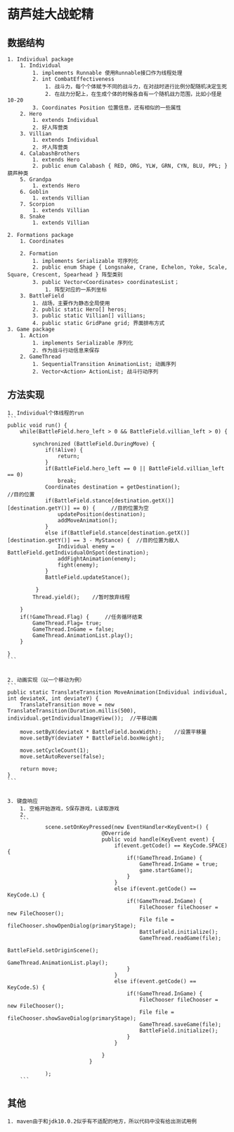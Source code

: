 
# 葫芦娃大战蛇精

## 数据结构
	1. Individual package
		1. Individual
			1. implements Runnable 使用Runnable接口作为线程处理
			2. int CombatEffectiveness 
				1. 战斗力，每个个体赋予不同的战斗力，在对战时进行比例分配随机决定生死
				2. 在战力分配上，在生成个体的时候各自有一个随机战力范围，比如小怪是10-20
			3. Coordinates Position 位置信息，还有相似的一些属性
		2. Hero 
			1. extends Individual
			2. 好人阵营类
		3. Villian
			1. extends Individual
			2. 坏人阵营类
		4. CalabashBrothers
			1. extends Hero
			2. public enum Calabash { RED, ORG, YLW, GRN, CYN, BLU, PPL; } 葫芦种类
		5. Grandpa
			1. extends Hero
		6. Goblin
			1. extends Villian
		7. Scorpion
			1. extends Villian 
		8. Snake
			1. extends Villian
		
	2. Formations package
		1. Coordinates
			
		2. Formation
			1. implements Serializable 可序列化
			2. public enum Shape { Longsnake, Crane, Echelon, Yoke, Scale, Square, Crescent, Spearhead } 阵型类别
			3. public Vector<Coordinates> coordinatesList；
				1. 阵型对应的一系列坐标
		3. BattleField
			1. 战场，主要作为静态全局使用
			2. public static Hero[] heros;
			3. public static Villian[] villians;
			4. public static GridPane grid; 界面排布方式
	3. Game package
		1. Action
			1. implements Serializable 序列化
			2. 作为战斗行动信息来保存
		2. GameThread
			1. SequentialTransition AnimationList; 动画序列
			2. Vector<Action> ActionList; 战斗行动序列
	
	
## 方法实现
	1. Individual个体线程的run
	```
	public void run() {
        while(BattleField.hero_left > 0 && BattleField.villian_left > 0) {

            synchronized (BattleField.DuringMove) {
                if(!Alive) {
                    return;
                }
                if(BattleField.hero_left == 0 || BattleField.villian_left == 0)
                    break;
                Coordinates destination = getDestination();                          //目的位置
                if(BattleField.stance[destination.getX()][destination.getY()] == 0) {     //目的位置为空
                    updatePosition(destination);
                    addMoveAnimation();
                }
                else if(BattleField.stance[destination.getX()][destination.getY()] == 3 - MyStance) {  //目的位置为敌人
                    Individual enemy = BattleField.getIndividualOnSpot(destination);
                    addFightAnimation(enemy);
                    fight(enemy);
                }
                BattleField.updateStance();

             }
            Thread.yield();    //暂时放弃线程

        }
        if(!GameThread.Flag) {     //任务循环结束
            GameThread.Flag= true; 
            GameThread.InGame = false;
            GameThread.AnimationList.play();
        }

    }
	```
	
	
	2. 动画实现（以一个移动为例）
	```
	public static TranslateTransition MoveAnimation(Individual individual, int deviateX, int deviateY) {
        TranslateTransition move = new TranslateTransition(Duration.millis(500), individual.getIndividualImageView());  //平移动画

        move.setByX(deviateX * BattleField.boxWidth);    //设置平移量
        move.setByY(deviateY * BattleField.boxHeight);   

        move.setCycleCount(1);
        move.setAutoReverse(false);

        return move;
    }
	```
	
	
	3. 键盘响应
		1. 空格开始游戏，S保存游戏，L读取游戏
		2. 
		```
		        scene.setOnKeyPressed(new EventHandler<KeyEvent>() {
                                  @Override
                                  public void handle(KeyEvent event) {
                                      if(event.getCode() == KeyCode.SPACE) {
                                          if(!GameThread.InGame) {
                                              GameThread.InGame = true;
                                              game.startGame();
                                          }
                                      }
                                      else if(event.getCode() == KeyCode.L) {
                                          if(!GameThread.InGame) {
                                              FileChooser fileChooser = new FileChooser();
                                              File file = fileChooser.showOpenDialog(primaryStage);
                                              BattleField.initialize();
                                              GameThread.readGame(file);
                                              BattleField.setOriginScene();
                                              GameThread.AnimationList.play();
                                          }
                                      }
                                      else if(event.getCode() == KeyCode.S) {
                                          if(!GameThread.InGame) {
                                              FileChooser fileChooser = new FileChooser();
                                              File file = fileChooser.showSaveDialog(primaryStage);
                                              GameThread.saveGame(file);
                                              BattleField.initialize();
                                          }
                                      }

                                  }
                              }

				);
		```
	
## 	 其他
	1. maven由于和jdk10.0.2似乎有不适配的地方，所以代码中没有给出测试用例
